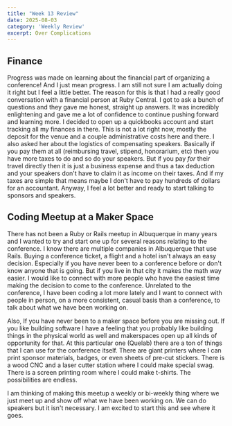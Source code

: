 ```yaml
---
title: "Week 13 Review"
date: 2025-08-03
category: 'Weekly Review'
excerpt: Over Complications
---
```


## Finance
Progress was made on learning about the financial part of organizing a conference! And I just mean progress. I am still not sure I am actually doing it right but I feel a little better. The reason for this is that I had a really good conversation with a financial person at Ruby Central. I got to ask a bunch of questions and they gave me honest, straight up answers. It was incredibly enlightening and gave me a lot of confidence to continue pushing forward and learning more. I decided to open up a quickbooks account and start tracking all my finances in there. This is not a lot right now, mostly the deposit for the venue and a couple administrative costs here and there. I also asked her about the logistics of compensating speakers. Basically if you pay them at all (reimbursing travel, stipend, honorarium, etc) then you have more taxes to do and so do your speakers. But if you pay *for* their travel directly then it is just a business expense and thus a tax deduction and your speakers don't have to claim it as income on their taxes. And if my taxes are simple that means maybe I don't have to pay hundreds of dollars for an accountant. Anyway, I feel a lot better and ready to start talking to sponsors and speakers.

## Coding Meetup at a Maker Space
There has not been a Ruby or Rails meetup in Albuquerque in many years and I wanted to try and start one up for several reasons relating to the conference. I know there are multiple companies in Albuquerque that use Rails. Buying a conference ticket, a flight and a hotel isn't always an easy decision. Especially if you have never been to a conference before or don't know anyone that is going. But if you live in that city it makes the math way easier. I would like to connect with more people who have the easiest time making the decision to come to the conference. Unrelated to the conference, I have been coding a lot more lately and I want to connect with people in person, on a more consistent, casual basis than a conference, to talk about what we have been working on.

Also, If you have never been to a maker space before you are missing out. If you like building software I have a feeling that you probably like building things in the physical world as well and makerspaces open up all kinds of opportunity for that. At this particular one (Quelab) there are a ton of things that I can use for the conference itself. There are giant printers where I can print sponsor materials, badges, or even sheets of pre-cut stickers. There is a wood CNC and a laser cutter station where I could make special swag. There is a screen printing room where I could make t-shirts. The possibilities are endless.

I am thinking of making this meetup a weekly or bi-weekly thing where we just meet up and show off what we have been working on. We can do speakers but it isn't necessary. I am excited to start this and see where it goes.
